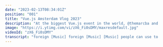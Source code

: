 ```yaml
---
date: "2023-02-13T08:34:01Z"
position: "001"
title: "Vue.js Amsterdam Vlog 2023"
description: "At the biggest Vue.js event in the world, @themarcba and @timbenniks explored backstage. Camera in one hand, microphone in the other, capturing the vibe, the technology used, and how the speakers feel about their talks.\n\nThis is Middleware Productions: we film interviews, shoot b-roll, create story arcs, video edit, sound edit, and publish the video on the day itself. Film in the morning, show in the afternoon."
image: "https://i.ytimg.com/vi/zX6_Fi0sDMY/maxresdefault.jpg"
videoId: "zX6_Fi0sDMY"
transcript: "foreign [Music] foreign [Music] [Music] people can use to do coding challenges and it's been so fun watching people over the day get faster and faster and faster oh my God Tim you literally rocked the stage right you just Amsterdam there's one big family and it's just warm so it doesn't even feel like work anymore give him the mic so it's easier otherwise in order for me to get an idea of what I'm going to talk about I usually just like to have a bunch of different like intro approaches then I actually write down everything like embolded lists I didn't expand everything into a paragraph foreign [Music] so 2022 was a great year for Veet adoption exploded all the you know the satisfaction retention interest everything was like the top of the top amongst the surveys and another thing uh interesting is we are um we are extracting the core of our few official language tools which previously known as volar into a framework agnostic core so that is able to support any file format that needs to embed languages one language in another so we know view single file components in bands HTML CSS JavaScript in the file but there are other Frameworks that need that too like astral or even angular they embed CSS inside a typescript file right so Veet born out of view but now is cross framework all are born out of view now cross framework and and it shows that you know that view is a community that is focused on the experience of all web devs not just a single framework we don't want to build silos or tribes or anything like that we're not here for to make a profit or anything we're here to just make dev's lives easier so [Music]"
---
```


